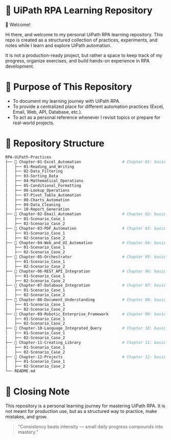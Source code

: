 # 📘 UiPath RPA Learning Repository
👋 Welcome!

Hi there, and welcome to my personal UiPath RPA learning repository.
This repo is created as a structured collection of practices, experiments, and notes while I learn and explore UiPath automation.

It is not a production-ready project, but rather a space to keep track of my progress, organize exercises, and build hands-on experience in RPA development.


# 🎯 Purpose of This Repository
- To document my learning journey with UiPath RPA.
- To provide a centralized place for different automation practices (Excel, Email, Web, API, Database, etc.).
- To act as a personal reference whenever I revisit topics or prepare for real-world projects.


# 📂 Repository Structure
```bash
RPA-UiPath-Practices
├── 📁 Chapter-01-Excel_Automation                  # Chapter 01: basic concepts & simple workflows
│   ├── 01-Reading_and_Writing
│   ├── 02-Data_Filtering
│   ├── 03-Sorting_Data
│   ├── 04-Mathematical_Operations
│   ├── 05-Conditional_Formatting
│   ├── 06-Lookup_Operations
│   ├── 07-Pivot_Table_Automation
│   ├── 08-Charts_Automation
│   ├── 09-Data_Cleaning
│   ├── 10-Report_Generation
├── 📁 Chapter-02-Email_Automation                  # Chapter 02: basic concepts & simple workflows
│   ├── 01-Scenario_Case_1
│   ├── 02-Scenario_Case_2
├── 📁 Chapter-03-PDF_Automation                    # Chapter 03: basic concepts & simple workflows
│   ├── 01-Scenario_Case_1
│   ├── 02-Scenario_Case_2
├── 📁 Chapter-04-Web_and_UI_Automation             # Chapter 04: basic concepts & simple workflows
│   ├── 01-Scenario_Case_1
│   ├── 02-Scenario_Case_2
├── 📁 Chapter-05-Orchestrator                      # Chapter 05: basic concepts & simple workflows
│   ├── 01-Scenario_Case_1
│   ├── 02-Scenario_Case_2
├── 📁 Chapter-06-REST_API_Integration              # Chapter 06: basic concepts & simple workflows
│   ├── 01-Scenario_Case_1
│   ├── 02-Scenario_Case_2
├── 📁 Chapter-07-Database_Integration              # Chapter 07: basic concepts & simple workflows
│   ├── 01-Scenario_Case_1
│   ├── 02-Scenario_Case_2
├── 📁 Chapter-08-Document_Understanding            # Chapter 08: basic concepts & simple workflows
│   ├── 01-Scenario_Case_1
│   ├── 02-Scenario_Case_2
├── 📁 Chapter-09-Robotic_Enterprise_Framework      # Chapter 09: basic concepts & simple workflows
│   ├── 01-Scenario_Case_1
│   ├── 02-Scenario_Case_2
├── 📁 Chapter-10-Language_Integrated_Query         # Chapter 10: basic concepts & simple workflows
│   ├── 01-Scenario_Case_1
│   ├── 02-Scenario_Case_2
├── 📁 Chapter-11-Creating_Library                  # Chapter 11: basic concepts & simple workflows
│   ├── 01-Scenario_Case_1
│   ├── 02-Scenario_Case_2
├── 📁 Chapter-12-Projects                          # Chapter 12: basic concepts & simple workflows
│   ├── 01-Scenario_Case_1
│   ├── 02-Scenario_Case_2
└── README.md
```


# 📌 Closing Note
This repository is a personal learning journey for mastering UiPath RPA.
It is not meant for production use, but as a structured way to practice, make mistakes, and grow.

> “Consistency beats intensity — small daily progress compounds into mastery.”
